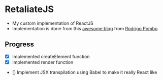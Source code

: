 # RetaliateJS

- My custom implementation of ReactJS
- Implementation is done from this [awesome blog](https://pomb.us/build-your-own-react/) from [Rodrigo Pombo](https://twitter.com/pomber)

## Progress
- [x] Implemented createElement function
- [x] Implemented render function
- [] Implement JSX transpilation using Babel to make it really React like